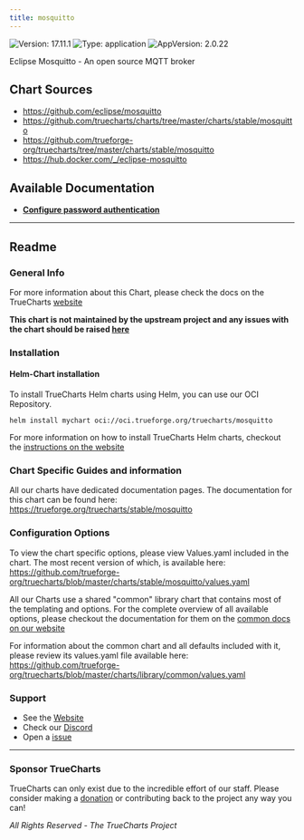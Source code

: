 ```yaml
---
title: mosquitto
---
```


![Version: 17.11.1](https://img.shields.io/badge/Version-17.11.1-informational?style=flat-square) ![Type: application](https://img.shields.io/badge/Type-application-informational?style=flat-square) ![AppVersion: 2.0.22](https://img.shields.io/badge/AppVersion-2.0.22-informational?style=flat-square)

Eclipse Mosquitto - An open source MQTT broker

## Chart Sources

- https://github.com/eclipse/mosquitto
- https://github.com/truecharts/charts/tree/master/charts/stable/mosquitto
- https://github.com/trueforge-org/truecharts/tree/master/charts/stable/mosquitto
- https://hub.docker.com/_/eclipse-mosquitto

## Available Documentation

- [**Configure password authentication**](./setup-guide)


---

## Readme


### General Info

For more information about this Chart, please check the docs on the TrueCharts [website](https://trueforge.org/truecharts/stable/mosquitto)

**This chart is not maintained by the upstream project and any issues with the chart should be raised [here](https://github.com/trueforge-org/truecharts/issues/new/choose)**

### Installation

#### Helm-Chart installation

To install TrueCharts Helm charts using Helm, you can use our OCI Repository.

`helm install mychart oci://oci.trueforge.org/truecharts/mosquitto`

For more information on how to install TrueCharts Helm charts, checkout the [instructions on the website](https://trueforge.org/truecharts/guides/)

### Chart Specific Guides and information

All our charts have dedicated documentation pages.
The documentation for this chart can be found here:
https://trueforge.org/truecharts/stable/mosquitto

### Configuration Options

To view the chart specific options, please view Values.yaml included in the chart.
The most recent version of which, is available here: https://github.com/trueforge-org/truecharts/blob/master/charts/stable/mosquitto/values.yaml

All our Charts use a shared "common" library chart that contains most of the templating and options.
For the complete overview of all available options, please checkout the documentation for them on the [common docs on our website](https://trueforge.org/truecharts-common/)

For information about the common chart and all defaults included with it, please review its values.yaml file available here: https://github.com/trueforge-org/truecharts/blob/master/charts/library/common/values.yaml

### Support

- See the [Website](https://truecharts.org)
- Check our [Discord](https://discord.gg/tVsPTHWTtr)
- Open a [issue](https://github.com/trueforge-org/truecharts/issues/new/choose)

---

### Sponsor TrueCharts

TrueCharts can only exist due to the incredible effort of our staff.
Please consider making a [donation](https://trueforge.org/general/sponsor/) or contributing back to the project any way you can!

_All Rights Reserved - The TrueCharts Project_
